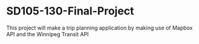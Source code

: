 # SD105-130-Final-Project
This project will make a trip planning application by making use of Mapbox API and the Winnipeg Transit API
